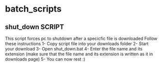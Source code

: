 # batch_scripts

## shut_down SCRIPT
This script forces pc to shutdown after a specicfic file is downloaded
Follow these instructions
1- Copy script file into your downloads folder
2- Start your download
3- Open shut_down.bat
4- Enter the file name and its extension (make sure that the file name and its extension is written as it in downloads page)
5- You can now rest :)
